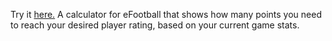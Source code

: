 Try it [here.](https://waferling.github.io/efootball-points-calculator/)
A calculator for eFootball that shows how many points you need to reach your desired player rating, based on your current game stats.
